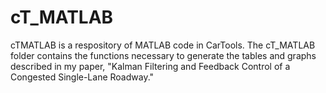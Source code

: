 # cT_MATLAB
cTMATLAB is a respository of MATLAB code in CarTools.
The cT_MATLAB folder contains the functions necessary to generate the tables and graphs described in my paper, "Kalman Filtering and Feedback Control of a Congested Single-Lane Roadway." 
